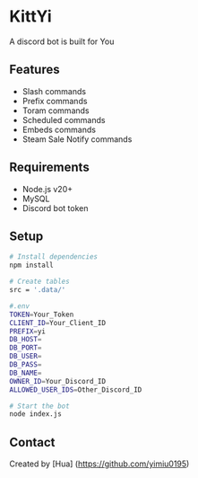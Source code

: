 # KittYi

A discord bot is built for You


## Features

- Slash commands
- Prefix commands
- Toram commands
- Scheduled commands 
- Embeds commands
- Steam Sale Notify commands


## Requirements

- Node.js v20+
- MySQL
- Discord bot token


## Setup

```bash
# Install dependencies
npm install

# Create tables
src = '.data/'

#.env
TOKEN=Your_Token
CLIENT_ID=Your_Client_ID
PREFIX=yi
DB_HOST=
DB_PORT=
DB_USER=
DB_PASS=
DB_NAME=
OWNER_ID=Your_Discord_ID
ALLOWED_USER_IDS=Other_Discord_ID

# Start the bot
node index.js
```


## Contact
Created by [Hua] (https://github.com/yimiu0195)